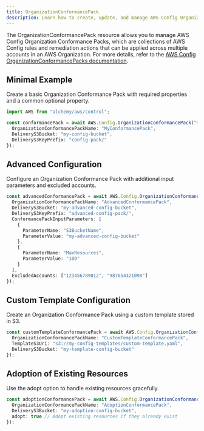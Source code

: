 ```yaml
---
title: OrganizationConformancePack
description: Learn how to create, update, and manage AWS Config OrganizationConformancePacks using Alchemy Cloud Control.
---
```



The OrganizationConformancePack resource allows you to manage AWS Config Organization Conformance Packs, which are collections of AWS Config rules and remediation actions that can be applied across multiple accounts in an AWS Organization. For more details, refer to the [AWS Config OrganizationConformancePacks documentation](https://docs.aws.amazon.com/config/latest/userguide/).

## Minimal Example

Create a basic Organization Conformance Pack with required properties and a common optional property.

```ts
import AWS from "alchemy/aws/control";

const conformancePack = await AWS.Config.OrganizationConformancePack("myConformancePack", {
  OrganizationConformancePackName: "MyConformancePack",
  DeliveryS3Bucket: "my-config-bucket",
  DeliveryS3KeyPrefix: "config-pack/"
});
```

## Advanced Configuration

Configure an Organization Conformance Pack with additional input parameters and excluded accounts.

```ts
const advancedConformancePack = await AWS.Config.OrganizationConformancePack("advancedConformancePack", {
  OrganizationConformancePackName: "AdvancedConformancePack",
  DeliveryS3Bucket: "my-advanced-config-bucket",
  DeliveryS3KeyPrefix: "advanced-config-pack/",
  ConformancePackInputParameters: [
    {
      ParameterName: "S3BucketName",
      ParameterValue: "my-advanced-config-bucket"
    },
    {
      ParameterName: "MaxResources",
      ParameterValue: "100"
    }
  ],
  ExcludedAccounts: ["123456789012", "987654321098"]
});
```

## Custom Template Configuration

Create an Organization Conformance Pack using a custom template stored in S3.

```ts
const customTemplateConformancePack = await AWS.Config.OrganizationConformancePack("customTemplateConformancePack", {
  OrganizationConformancePackName: "CustomTemplateConformancePack",
  TemplateS3Uri: "s3://my-config-templates/custom-template.yaml",
  DeliveryS3Bucket: "my-template-config-bucket"
});
```

## Adoption of Existing Resources

Use the adopt option to handle existing resources gracefully.

```ts
const adoptionConformancePack = await AWS.Config.OrganizationConformancePack("adoptionConformancePack", {
  OrganizationConformancePackName: "AdoptionConformancePack",
  DeliveryS3Bucket: "my-adoption-config-bucket",
  adopt: true // Adopt existing resources if they already exist
});
```

